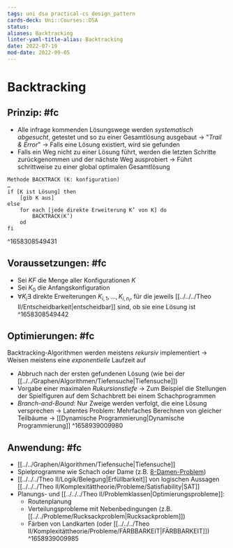 ```yaml
---
tags: uni dsa practical-cs design_pattern
cards-deck: Uni::Courses::DSA
status: 
aliases: Backtracking
linter-yaml-title-alias: Backtracking
date: 2022-07-19
mod-date: 2022-09-05
---
```


# Backtracking

## Prinzip: #fc
- Alle infrage kommenden Lösungswege werden *systematisch abgesucht*, getestet und so zu einer Gesamtlösung ausgebaut
	-> "*Trail & Error*"
	-> Falls eine Lösung existiert, wird sie gefunden
- Falls ein Weg nicht zu einer Lösung führt, werden die letzten Schritte zurückgenommen und der nächste Weg ausprobiert
	-> Führt schrittweise zu einer global optimalen Gesamtlösung
```
Methode BACKTRACK (K: konfiguration)
…
if [K ist Lösung] then
	[gib K aus]
else
	for each [jede direkte Erweiterung K’ von K] do
		BACKTRACK(K’)
	od
fi
```
^1658308549431

## Voraussetzungen: #fc
- Sei $KF$ die Menge aller Konfigurationen $K$
- Sei $K_0$ die Anfangskonfiguration
- $\forall K_i \exists \text{ direkte Erweiterungen } K_{i,1},\dots,K_{i,n_i}$, für die jeweils [[../../../Theo II/Entscheidbarkeit|entscheidbar]] sind, ob sie eine Lösung ist
^1658308549442

## Optimierungen: #fc
Backtracking-Algorithmen werden meistens *rekursiv* implementiert
	-> Weisen meistens eine *exponentielle* Laufzeit auf
- Abbruch nach der ersten gefundenen Lösung (wie bei der [[../../Graphen/Algorithmen/Tiefensuche|Tiefensuche]])
- Vorgabe einer maximalen *Rukursionstiefe*
	-> Zum Beispiel die Stellungen der Spielfiguren auf dem Schachbrett bei einem Schachprogrammen
- *Branch-and-Bound*: Nur Zweige werden verfolgt, die eine Lösung versprechen
-> Latentes Problem: Mehrfaches Berechnen von gleicher Teilbäume -> [[Dynamische Programmierung|Dynamische Programmierung]]
^1658939009980

## Anwendung: #fc
- [[../../Graphen/Algorithmen/Tiefensuche|Tiefensuche]]
- Spielprogramme wie Schach oder Dame (z.B. [8-Damen-Problem](https://de.wikipedia.org/wiki/Damenproblem))
- [[../../../Theo II/Logik/Belegung|Erfüllbarkeit]] von logischen Aussagen [[../../../Theo II/Komplexitättheorie/Probleme/Satisfiability|SAT]]
- Planungs- und [[../../../Theo II/Problemklassen|Optimierungsprobleme]]:
	- Routenplanung
	- Verteilungsprobleme mit Nebenbedingungen (z.B. [[../../Probleme/Rucksackproblem|Rucksackproblem]])
	- Färben von Landkarten (oder [[../../../Theo II/Komplexitättheorie/Probleme/FÄRBBARKEIT|FÄRBBARKEIT]])
^1658939009985
